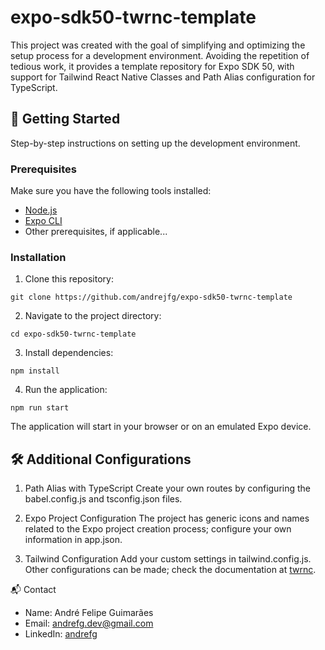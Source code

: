 # expo-sdk50-twrnc-template 

This project was created with the goal of simplifying and optimizing the setup process for a development environment. Avoiding the repetition of tedious work, it provides a template repository for Expo SDK 50, with support for Tailwind React Native Classes and Path Alias configuration for TypeScript.

## 🚀 Getting Started

Step-by-step instructions on setting up the development environment.

### Prerequisites

Make sure you have the following tools installed:

- [Node.js](https://nodejs.org/)
- [Expo CLI](https://docs.expo.dev/get-started/installation/)
- Other prerequisites, if applicable...

### Installation

1. Clone this repository:

```shell
git clone https://github.com/andrejfg/expo-sdk50-twrnc-template
```

2. Navigate to the project directory:

```shell
cd expo-sdk50-twrnc-template
```

3. Install dependencies:

```shell
npm install
```

4. Run the application:

```shell
npm run start
```

The application will start in your browser or on an emulated Expo device.

## 🛠️ Additional Configurations

1. Path Alias with TypeScript
   Create your own routes by configuring the babel.config.js and tsconfig.json files.

2. Expo Project Configuration
   The project has generic icons and names related to the Expo project creation process; configure your own information in app.json.

3. Tailwind Configuration
   Add your custom settings in tailwind.config.js. Other configurations can be made; check the documentation at <a href="https://github.com/jaredh159/tailwind-react-native-classnames" target="_new">twrnc</a>.

📬 Contact
- Name: André Felipe Guimarães
- Email: [andrefg.dev@gmail.com](mailto:andrefg.dev@gmail.com)
- LinkedIn: [andrefg](https://www.linkedin.com/in/andrefg/)
